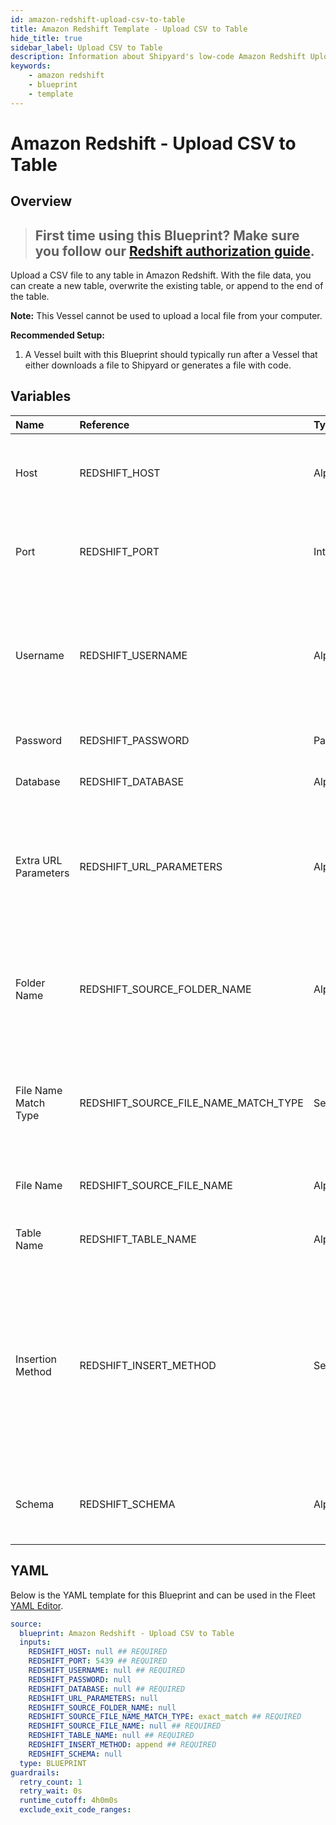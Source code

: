 ```yaml
---
id: amazon-redshift-upload-csv-to-table
title: Amazon Redshift Template - Upload CSV to Table
hide_title: true
sidebar_label: Upload CSV to Table
description: Information about Shipyard's low-code Amazon Redshift Upload CSV to Table blueprint. Upload a CSV file to any table in Amazon Redshift. With the file data, you can create a new table, overwrite the existing table, or append to the end of the table.
keywords:
    - amazon redshift
    - blueprint
    - template
---
```


# Amazon Redshift - Upload CSV to Table

## Overview

> ## **First time using this Blueprint? Make sure you follow our [Redshift authorization guide](https://www.shipyardapp.com/docs/blueprint-library/amazon-redshift/amazon-redshift-authorization/)**.

Upload a CSV file to any table in Amazon Redshift. With the file data, you can create a new table, overwrite the existing table, or append to the end of the table.

**Note:** This Vessel cannot be used to upload a local file from your computer.

**Recommended Setup:**

1. A Vessel built with this Blueprint should typically run after a Vessel that either downloads a file to Shipyard or generates a file with code. 



## Variables

| Name                 | Reference                            | Type         | Required           | Default       | Options                                                                                                                 | Description                                                                                                       |
|:---------------------|:-------------------------------------|:-------------|:-------------------|:--------------|:------------------------------------------------------------------------------------------------------------------------|:------------------------------------------------------------------------------------------------------------------|
| Host                 | REDSHIFT_HOST                        | Alphanumeric | :white_check_mark: | -             | -                                                                                                                       | The domain or the IP address of the database you want to connect to.                                              |
| Port                 | REDSHIFT_PORT                        | Integer      | :white_check_mark: | 5439          | -                                                                                                                       | Port number where the database accepts inbound connections                                                        |
| Username             | REDSHIFT_USERNAME                    | Alphanumeric | :white_check_mark: | -             | -                                                                                                                       | Username configured as part of the database credentials. See Authorization documentation for more information.    |
| Password             | REDSHIFT_PASSWORD                    | Password     | :heavy_minus_sign: | -             | -                                                                                                                       | Password for the provided username                                                                                |
| Database             | REDSHIFT_DATABASE                    | Alphanumeric | :white_check_mark: | -             | -                                                                                                                       | Name of the database to connect to.                                                                               |
| Extra URL Parameters | REDSHIFT_URL_PARAMETERS              | Alphanumeric | :heavy_minus_sign: | -             | -                                                                                                                       | Extra parameters that will be placed at the end of the connection string, after the "?". Must be separated by "&" |
| Folder Name          | REDSHIFT_SOURCE_FOLDER_NAME          | Alphanumeric | :heavy_minus_sign: | -             | -                                                                                                                       | Folder where the file to upload can be found. Leaving blank will search in the current working directory.         |
| File Name Match Type | REDSHIFT_SOURCE_FILE_NAME_MATCH_TYPE | Select       | :white_check_mark: | `exact_match` | Exact Match: `exact_match`<br></br><br></br>Regex Match: `regex_match`                                                  | Determines if the text in "File Name" will match to one or multiple files.                                        |
| File Name            | REDSHIFT_SOURCE_FILE_NAME            | Alphanumeric | :white_check_mark: | -             | -                                                                                                                       | Name of the file to upload to the specified table                                                                 |
| Table Name           | REDSHIFT_TABLE_NAME                  | Alphanumeric | :white_check_mark: | -             | -                                                                                                                       | Name of the table where you want data inserted                                                                    |
| Insertion Method     | REDSHIFT_INSERT_METHOD               | Select       | :white_check_mark: | `append`      | Append Data: `append`<br></br><br></br>Replace Data: `replace`<br></br><br></br>Add Data Only if Table is Empty: `fail` | Determines how the data in your file will be added to the table                                                   |
| Schema               | REDSHIFT_SCHEMA                      | Alphanumeric | :heavy_minus_sign: | -             | -                                                                                                                       | The schema to establish a connection with; if omitted this will default to public.                                |


## YAML

Below is the YAML template for this Blueprint and can be used in the Fleet [YAML Editor](../../reference/fleets/yaml-editor.md).

```yaml
source:
  blueprint: Amazon Redshift - Upload CSV to Table
  inputs:
    REDSHIFT_HOST: null ## REQUIRED
    REDSHIFT_PORT: 5439 ## REQUIRED
    REDSHIFT_USERNAME: null ## REQUIRED
    REDSHIFT_PASSWORD: null 
    REDSHIFT_DATABASE: null ## REQUIRED
    REDSHIFT_URL_PARAMETERS: null 
    REDSHIFT_SOURCE_FOLDER_NAME: null 
    REDSHIFT_SOURCE_FILE_NAME_MATCH_TYPE: exact_match ## REQUIRED
    REDSHIFT_SOURCE_FILE_NAME: null ## REQUIRED
    REDSHIFT_TABLE_NAME: null ## REQUIRED
    REDSHIFT_INSERT_METHOD: append ## REQUIRED
    REDSHIFT_SCHEMA: null 
  type: BLUEPRINT
guardrails:
  retry_count: 1
  retry_wait: 0s
  runtime_cutoff: 4h0m0s
  exclude_exit_code_ranges:
```

